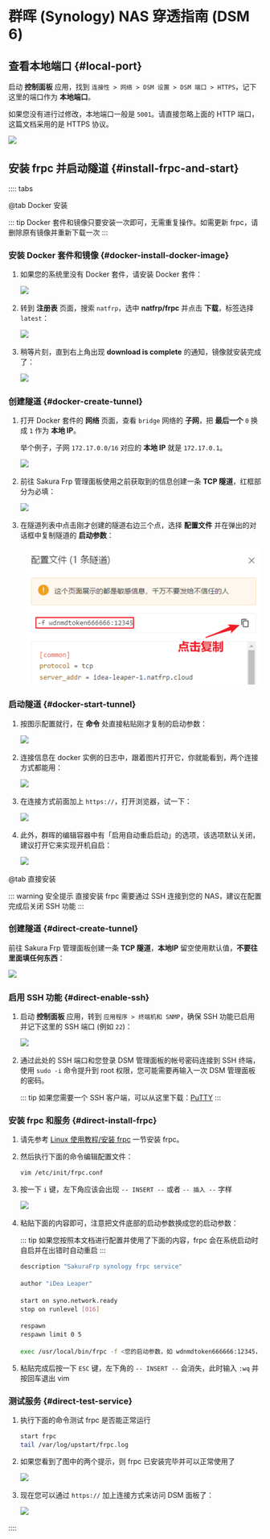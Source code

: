 # 群晖 (Synology) NAS 穿透指南 (DSM 6)

## 查看本地端口 {#local-port}

启动 **控制面板** 应用，找到 `连接性 > 网络 > DSM 设置 > DSM 端口 > HTTPS`，记下这里的端口作为 **本地端口**。

如果您没有进行过修改，本地端口一般是 `5001`。请直接忽略上面的 HTTP 端口，这篇文档采用的是 HTTPS 协议。

![](./_images/dsm6-prepare-portal.png)

## 安装 frpc 并启动隧道 {#install-frpc-and-start}

:::: tabs

@tab Docker 安装

::: tip
Docker 套件和镜像只要安装一次即可，无需重复操作。如需更新 frpc，请删除原有镜像并重新下载一次
:::

### 安装 Docker 套件和镜像 {#docker-install-docker-image}

1. 如果您的系统里没有 Docker 套件，请安装 Docker 套件：

   ![](./_images/dsm6-docker-install.png)

1. 转到 **注册表** 页面，搜索 `natfrp`，选中 **natfrp/frpc** 并点击 **下载**，标签选择 `latest`：

   ![](./_images/dsm6-docker-pull.png)

1. 稍等片刻，直到右上角出现 **download is complete** 的通知，镜像就安装完成了：

   ![](./_images/dsm6-docker-pull-complete.png)

### 创建隧道 {#docker-create-tunnel}

1. 打开 Docker 套件的 **网络** 页面，查看 `bridge` 网络的 **子网**，把 **最后一个** `0` 换成 `1` 作为 **本地 IP**。

   举个例子，子网 `172.17.0.0/16` 对应的 **本地 IP** 就是 `172.17.0.1`。

   ![](./_images/dsm6-docker-local-ip.png)

1. 前往 Sakura Frp 管理面板使用之前获取到的信息创建一条 **TCP 隧道**，红框部分为必填：

   ![](./_images/dsm-docker-create-tunnel.png)

1. 在隧道列表中点击刚才创建的隧道右边三个点，选择 **配置文件** 并在弹出的对话框中复制隧道的 **启动参数**：

   ![](./_images/dsm-launch-args.png)

### 启动隧道 {#docker-start-tunnel}

1. 按图示配置就行，在 **命令** 处直接粘贴刚才复制的启动参数：

   ![](./_images/dsm6-docker-open.png)

1. 连接信息在 docker 实例的日志中，跟着图片打开它，你就能看到，两个连接方式都能用：

   ![](./_images/dsm6-docker-log.png)

1. 在连接方式前面加上 `https://`，打开浏览器，试一下：

   ![](./_images/dsm6-docker-browser.png)

1. 此外，群晖的编辑容器中有「启用自动重启启动」的选项，该选项默认关闭，建议打开它来实现开机自启：

   ![](./_images/dsm6-docker-autorerun.png)

@tab 直接安装

::: warning 安全提示
直接安装 frpc 需要通过 SSH 连接到您的 NAS，建议在配置完成后关闭 SSH 功能
:::

### 创建隧道 {#direct-create-tunnel}

前往 Sakura Frp 管理面板创建一条 **TCP 隧道**，**本地IP** 留空使用默认值，**不要往里面填任何东西**：

![](./_images/dsm-direct-create-tunnel.png)

### 启用 SSH 功能 {#direct-enable-ssh}

1. 启动 **控制面板** 应用，转到 `应用程序 > 终端机和 SNMP`，确保 SSH 功能已启用并记下这里的 SSH 端口 (例如 `22`)：

   ![](./_images/dsm6-prepare-ssh.png)

1. 通过此处的 SSH 端口和您登录 DSM 管理面板的帐号密码连接到 SSH 终端，使用 `sudo -i` 命令提升到 root 权限，您可能需要再输入一次 DSM 管理面板的密码。

   ::: tip
   如果您需要一个 SSH 客户端，可以从这里下载：[PuTTY](https://www.chiark.greenend.org.uk/~sgtatham/putty/latest.html)
   :::

### 安装 frpc 和服务 {#direct-install-frpc}

1. 请先参考 [Linux 使用教程/安装 frpc](/frpc/usage.md#linux-install-frpc) 一节安装 frpc。

1. 然后执行下面的命令编辑配置文件：

   ```bash
   vim /etc/init/frpc.conf
   ```

1. 按一下 `i` 键，左下角应该会出现 `-- INSERT --` 或者 `-- 插入 --` 字样

   ![](../frpc/service/_images/systemd-1.png)

1. 粘贴下面的内容即可，注意把文件底部的启动参数换成您的启动参数：

   ::: tip
   如果您按照本文档进行配置并使用了下面的内容，frpc 会在系统启动时自启并在出错时自动重启
   :::

   ```bash
   description "SakuraFrp synology frpc service"

   author "iDea Leaper"

   start on syno.network.ready
   stop on runlevel [016]

   respawn
   respawn limit 0 5

   exec /usr/local/bin/frpc -f <您的启动参数，如 wdnmdtoken666666:12345，不要带尖括号>
   ```

1. 粘贴完成后按一下 `ESC` 键，左下角的 `-- INSERT --` 会消失，此时输入 `:wq` 并按回车退出 vim

### 测试服务 {#direct-test-service}

1. 执行下面的命令测试 frpc 是否能正常运行

   ```bash
   start frpc
   tail /var/log/upstart/frpc.log
   ```

1. 如果您看到了图中的两个提示，则 frpc 已安装完毕并可以正常使用了

   ![](./_images/dsm6-direct-started.png)

1. 现在您可以通过 `https://` 加上连接方式来访问 DSM 面板了：

   ![](./_images/dsm6-direct-browser.png)

::::

